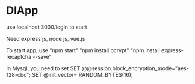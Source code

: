 # DIApp
use localhost:3000/login to start


Need express js, node js, vue.js


To start app, use 
"npm start"
"npm install bcrypt"
"npm install express-recaptcha --save"

In Mysql, you need to set
SET @@session.block_encryption_mode="aes-128-cbc";
SET @init_vector= RANDOM_BYTES(16);
